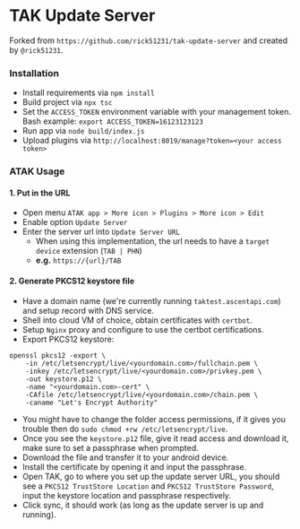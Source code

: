 # TAK Update Server

Forked from `https://github.com/rick51231/tak-update-server` and created by `@rick51231`.

### Installation
- Install requirements via `npm install`
- Build project via `npx tsc`
- Set the `ACCESS_TOKEN` environment variable with your management token. Bash example: `export ACCESS_TOKEN=16123123123`
- Run app via `node build/index.js`
- Upload plugins via `http://localhost:8019/manage?token=<your access token>`

### ATAK Usage

#### 1. Put in the URL
- Open menu `ATAK app > More icon > Plugins > More icon > Edit`
- Enable option `Update Server`
- Enter the server url into `Update Server URL`
    - When using this implementation, the url needs to have a `target device` extension (`TAB | PHN`)
    - **e.g.** `https://{url}/TAB`

#### 2. Generate PKCS12 keystore file
- Have a domain name (we're currently running `taktest.ascentapi.com`) and setup record with DNS service.
- Shell into cloud VM of choice, obtain certificates with `certbot`.
- Setup `Nginx` proxy and configure to use the certbot certifications.
- Export PKCS12 keystore:

```shell
openssl pkcs12 -export \
    -in /etc/letsencrypt/live/<yourdomain.com>/fullchain.pem \
    -inkey /etc/letsencrypt/live/<yourdomain.com>/privkey.pem \
    -out keystore.p12 \
    -name "<yourdomain.com>-cert" \
    -CAfile /etc/letsencrypt/live/<yourdomain.com>/chain.pem \
    -caname "Let's Encrypt Authority"
```
- You might have to change the folder access permissions, if it gives you trouble then do `sudo chmod +rw /etc/letsencrypt/live`.
- Once you see the `keystore.p12` file, give it read access and download it, make sure to set a passphrase when prompted.
- Download the file and transfer it to your android device.
- Install the certificate by opening it and input the passphrase.
- Open TAK, go to where you set up the update server URL, you should see a `PKCS12 TrustStore Location` and `PKCS12 TrustStore Password`, input the keystore location and passphrase respectively.
- Click sync, it should work (as long as the update server is up and running).